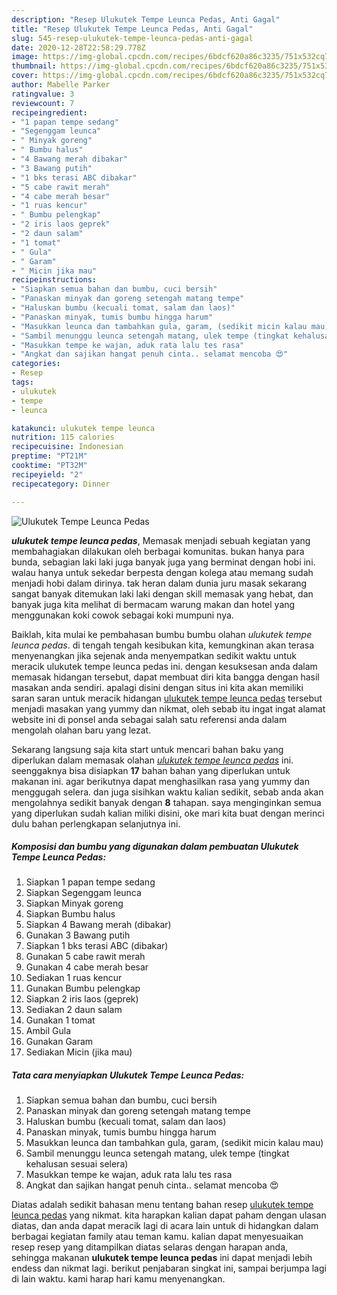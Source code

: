 ```yaml
---
description: "Resep Ulukutek Tempe Leunca Pedas, Anti Gagal"
title: "Resep Ulukutek Tempe Leunca Pedas, Anti Gagal"
slug: 545-resep-ulukutek-tempe-leunca-pedas-anti-gagal
date: 2020-12-28T22:58:29.778Z
image: https://img-global.cpcdn.com/recipes/6bdcf620a86c3235/751x532cq70/ulukutek-tempe-leunca-pedas-foto-resep-utama.jpg
thumbnail: https://img-global.cpcdn.com/recipes/6bdcf620a86c3235/751x532cq70/ulukutek-tempe-leunca-pedas-foto-resep-utama.jpg
cover: https://img-global.cpcdn.com/recipes/6bdcf620a86c3235/751x532cq70/ulukutek-tempe-leunca-pedas-foto-resep-utama.jpg
author: Mabelle Parker
ratingvalue: 3
reviewcount: 7
recipeingredient:
- "1 papan tempe sedang"
- "Segenggam leunca"
- " Minyak goreng"
- " Bumbu halus"
- "4 Bawang merah dibakar"
- "3 Bawang putih"
- "1 bks terasi ABC dibakar"
- "5 cabe rawit merah"
- "4 cabe merah besar"
- "1 ruas kencur"
- " Bumbu pelengkap"
- "2 iris laos geprek"
- "2 daun salam"
- "1 tomat"
- " Gula"
- " Garam"
- " Micin jika mau"
recipeinstructions:
- "Siapkan semua bahan dan bumbu, cuci bersih"
- "Panaskan minyak dan goreng setengah matang tempe"
- "Haluskan bumbu (kecuali tomat, salam dan laos)"
- "Panaskan minyak, tumis bumbu hingga harum"
- "Masukkan leunca dan tambahkan gula, garam, (sedikit micin kalau mau)"
- "Sambil menunggu leunca setengah matang, ulek tempe (tingkat kehalusan sesuai selera)"
- "Masukkan tempe ke wajan, aduk rata lalu tes rasa"
- "Angkat dan sajikan hangat penuh cinta.. selamat mencoba 😍"
categories:
- Resep
tags:
- ulukutek
- tempe
- leunca

katakunci: ulukutek tempe leunca 
nutrition: 115 calories
recipecuisine: Indonesian
preptime: "PT21M"
cooktime: "PT32M"
recipeyield: "2"
recipecategory: Dinner

---
```



![Ulukutek Tempe Leunca Pedas](https://img-global.cpcdn.com/recipes/6bdcf620a86c3235/751x532cq70/ulukutek-tempe-leunca-pedas-foto-resep-utama.jpg)

<b><i>ulukutek tempe leunca pedas</i></b>, Memasak menjadi sebuah kegiatan yang membahagiakan dilakukan oleh berbagai komunitas. bukan hanya para bunda, sebagian laki laki juga banyak juga yang berminat dengan hobi ini. walau hanya untuk sekedar berpesta dengan kolega atau memang sudah menjadi hobi dalam dirinya. tak heran dalam dunia juru masak sekarang sangat banyak ditemukan laki laki dengan skill memasak yang hebat, dan banyak juga kita melihat di bermacam warung makan dan hotel yang menggunakan koki cowok sebagai koki mumpuni nya.



Baiklah, kita mulai ke pembahasan bumbu bumbu olahan <i>ulukutek tempe leunca pedas</i>. di tengah tengah kesibukan kita, kemungkinan akan terasa menyenangkan jika sejenak anda menyempatkan sedikit waktu untuk meracik ulukutek tempe leunca pedas ini. dengan kesuksesan anda dalam memasak hidangan tersebut, dapat membuat diri kita bangga dengan hasil masakan anda sendiri. apalagi disini dengan situs ini kita akan memiliki saran saran untuk meracik hidangan <u>ulukutek tempe leunca pedas</u> tersebut menjadi masakan yang yummy dan nikmat, oleh sebab itu ingat ingat alamat website ini di ponsel anda sebagai salah satu referensi anda dalam mengolah olahan baru yang lezat.


Sekarang langsung saja kita start untuk mencari bahan baku yang diperlukan dalam memasak olahan <u><i>ulukutek tempe leunca pedas</i></u> ini. seenggaknya bisa disiapkan <b>17</b> bahan bahan yang diperlukan untuk makanan ini. agar berikutnya dapat menghasilkan rasa yang yummy dan menggugah selera. dan juga sisihkan waktu kalian sedikit, sebab anda akan mengolahnya sedikit banyak dengan <b>8</b> tahapan. saya menginginkan semua yang diperlukan sudah kalian miliki disini, oke mari kita buat dengan merinci dulu bahan perlengkapan selanjutnya ini.

<!--inarticleads1-->

##### Komposisi dan bumbu yang digunakan dalam pembuatan Ulukutek Tempe Leunca Pedas:

1. Siapkan 1 papan tempe sedang
1. Siapkan Segenggam leunca
1. Siapkan  Minyak goreng
1. Siapkan  Bumbu halus
1. Siapkan 4 Bawang merah (dibakar)
1. Gunakan 3 Bawang putih
1. Siapkan 1 bks terasi ABC (dibakar)
1. Gunakan 5 cabe rawit merah
1. Gunakan 4 cabe merah besar
1. Sediakan 1 ruas kencur
1. Gunakan  Bumbu pelengkap
1. Siapkan 2 iris laos (geprek)
1. Sediakan 2 daun salam
1. Gunakan 1 tomat
1. Ambil  Gula
1. Gunakan  Garam
1. Sediakan  Micin (jika mau)




<!--inarticleads2-->

##### Tata cara menyiapkan Ulukutek Tempe Leunca Pedas:

1. Siapkan semua bahan dan bumbu, cuci bersih
1. Panaskan minyak dan goreng setengah matang tempe
1. Haluskan bumbu (kecuali tomat, salam dan laos)
1. Panaskan minyak, tumis bumbu hingga harum
1. Masukkan leunca dan tambahkan gula, garam, (sedikit micin kalau mau)
1. Sambil menunggu leunca setengah matang, ulek tempe (tingkat kehalusan sesuai selera)
1. Masukkan tempe ke wajan, aduk rata lalu tes rasa
1. Angkat dan sajikan hangat penuh cinta.. selamat mencoba 😍




Diatas adalah sedikit bahasan menu tentang bahan resep <u>ulukutek tempe leunca pedas</u> yang nikmat. kita harapkan kalian dapat paham dengan ulasan diatas, dan anda dapat meracik lagi di acara lain untuk di hidangkan dalam berbagai kegiatan family atau teman kamu. kalian dapat menyesuaikan resep resep yang ditampilkan diatas selaras dengan harapan anda, sehingga makanan <b>ulukutek tempe leunca pedas</b> ini dapat menjadi lebih endess dan nikmat lagi. berikut penjabaran singkat ini, sampai berjumpa lagi di lain waktu. kami harap hari kamu menyenangkan.
